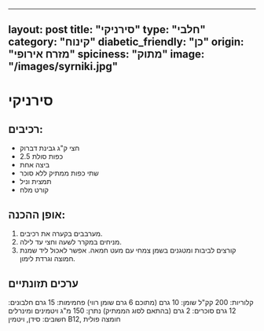 
---
layout: post
title: "סירניקי"
type: "חלבי"
category: "קינוח"
diabetic_friendly: "כן"
origin: "מזרח אירופי"
spiciness: "מתוק"
image: "/images/syrniki.jpg"
---
# סירניקי

## רכיבים:
- חצי ק"ג גבינת דברוק
- 2.5 כפות סולת
- ביצה אחת
- שתי כפות ממתיק ללא סוכר
- תמצית וניל
- קורט מלח

## אופן ההכנה:
1. מערבבים בקערה את רכיבים.
2. מניחים במקרר לשעה וחצי עד לילה.
3. קורצים לביבות ומטגנים בשמן צמחי עם מעט חמאה.
אפשר לאכול ליד שמנת חמוצה וגרדת לימון.

## ערכים תזונתיים
קלוריות: 200 קק"ל
שומן: 10 גרם (מתוכם 6 גרם שומן רווי)
פחמימות: 15 גרם
חלבונים: 12 גרם
סוכרים: 2 גרם (בהתאם לסוג הממתיק)
נתרן: 150 מ"ג
ויטמינים ומינרלים חשובים: סידן, ויטמין B12, חומצה פולית
